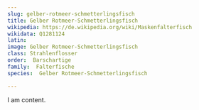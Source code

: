 ```yaml
---
slug: gelber-rotmeer-schmetterlingsfisch
title: Gelber Rotmeer-Schmetterlingsfisch
wikipedia: https://de.wikipedia.org/wiki/Maskenfalterfisch
wikidata: Q1281124
latin:
image: Gelber Rotmeer-Schmetterlingsfisch
class: Strahlenflosser
order:  Barschartige
family:  Falterfische
species:  Gelber Rotmeer-Schmetterlingsfisch

---
```


I am content.
